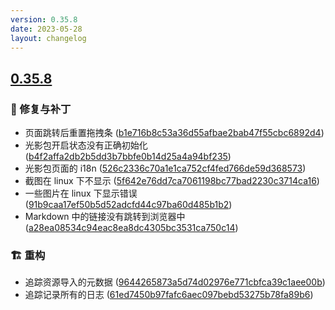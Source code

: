 ```yaml
---
version: 0.35.8
date: 2023-05-28
layout: changelog
---
```

## [0.35.8](#0.35.8)
### 🐛 修复与补丁

- 页面跳转后重置拖拽条 ([b1e716b8c53a36d55afbae2bab47f55cbc6892d4](https://github.com/Voxelum/x-minecraft-launcher/commit/b1e716b8c53a36d55afbae2bab47f55cbc6892d4))
- 光影包开启状态没有正确初始化 ([b4f2affa2db2b5dd3b7bbfe0b14d25a4a94bf235](https://github.com/Voxelum/x-minecraft-launcher/commit/b4f2affa2db2b5dd3b7bbfe0b14d25a4a94bf235))
- 光影包页面的 i18n ([526c2336c70a1e1ca752cf4fed766de59d368573](https://github.com/Voxelum/x-minecraft-launcher/commit/526c2336c70a1e1ca752cf4fed766de59d368573))
- 截图在 linux 下不显示 ([5f642e76dd7ca7061198bc77bad2230c3714ca16](https://github.com/Voxelum/x-minecraft-launcher/commit/5f642e76dd7ca7061198bc77bad2230c3714ca16))
- 一些图片在 linux 下显示错误 ([91b9caa17ef50b5d52adcfd44c97ba60d485b1b2](https://github.com/Voxelum/x-minecraft-launcher/commit/91b9caa17ef50b5d52adcfd44c97ba60d485b1b2))
- Markdown 中的链接没有跳转到浏览器中 ([a28ea08534c94eac8ea8dc4305bc3531ca750c14](https://github.com/Voxelum/x-minecraft-launcher/commit/a28ea08534c94eac8ea8dc4305bc3531ca750c14))
### 🏗️ 重构

- 追踪资源导入的元数据 ([9644265873a5d74d02976e771cbfca39c1aee00b](https://github.com/Voxelum/x-minecraft-launcher/commit/9644265873a5d74d02976e771cbfca39c1aee00b))
- 追踪记录所有的日志 ([61ed7450b97fafc6aec097bebd53275b78fa89b6](https://github.com/Voxelum/x-minecraft-launcher/commit/61ed7450b97fafc6aec097bebd53275b78fa89b6))
